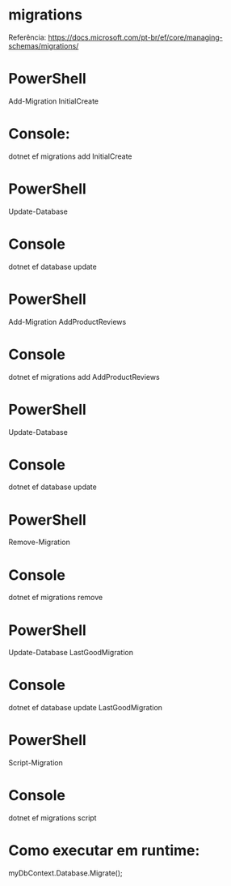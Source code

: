 # migrations
Referência: https://docs.microsoft.com/pt-br/ef/core/managing-schemas/migrations/

# PowerShell
Add-Migration InitialCreate

# Console:
dotnet ef migrations add InitialCreate



# PowerShell
Update-Database

# Console
dotnet ef database update



# PowerShell
Add-Migration AddProductReviews

# Console
dotnet ef migrations add AddProductReviews



# PowerShell
Update-Database

# Console
dotnet ef database update



# PowerShell
Remove-Migration

# Console
dotnet ef migrations remove



# PowerShell
Update-Database LastGoodMigration

# Console
dotnet ef database update LastGoodMigration



# PowerShell
Script-Migration

# Console
dotnet ef migrations script



# Como executar em runtime:
myDbContext.Database.Migrate();
